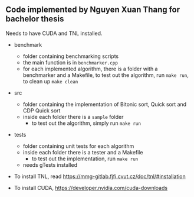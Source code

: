 ## Code implemented by Nguyen Xuan Thang for bachelor thesis

Needs to have CUDA and TNL installed.

* benchmark
    * folder containing benchmarking scripts
    * the main function is in ``benchmarker.cpp``
    * for each implemented algorithm, there is a folder with a benchmarker and a Makefile, to test out the algorithm, run ``make run``, to clean up ``make clean``
* src
    * folder containing the implementation of Bitonic sort, Quick sort and CDP Quick sort
    * inside each folder there is a ``sample`` folder
        * to test out the algorithm, simply run ``make run``
* tests
    * folder containing unit tests for each algorithm
    * inside each folder there is a tester and a Makefile
        * to test out the implementation, run ``make run``
    * needs gTests installed



* To install TNL, read https://mmg-gitlab.fjfi.cvut.cz/doc/tnl/#installation
* To install CUDA, https://developer.nvidia.com/cuda-downloads
